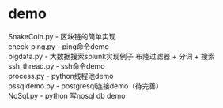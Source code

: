 # demo
SnakeCoin.py - 区块链的简单实现<br>
check-ping.py - ping命令demo<br>
bigdata.py - 大数据搜索splunk实现例子 布隆过滤器 + 分词 + 搜索<br>
ssh_thread.py - ssh命令demo<br>
process.py - python线程池demo<br>
pssqldemo.py - postgresql连接demo（待完善）<br>
NoSql.py - python 写nosql db demo<br>